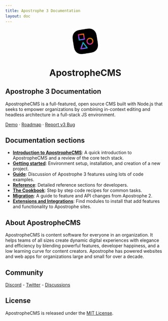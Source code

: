 ```yaml
---
title: Apostrophe 3 Documentation
layout: doc
---
```


<div align="center">
  <a href="https://github.com/apostrophecms/apostrophe">
    <img src="./images/apos-dark.png" alt="Logo" width="80" height="80">
  </a>
  <h1 align="center">ApostropheCMS</h1>
</div>

## Apostrophe 3 Documentation

ApostropheCMS is a full-featured, open source CMS built with Node.js that seeks to empower organizations by combining in-context editing and headless architecture in a full-stack JS environment.

[Demo](http://demo.apostrophecms.com/) · [Roadmap](https://portal.productboard.com/apostrophecms/1-product-roadmap) · [Report v3 Bug](https://github.com/apostrophecms/apostrophe/issues/new?assignees=&labels=3.0,bug&template=bug_report.md&title=)

## Documentation sections

- [**Introduction to ApostropheCMS**](/guide/introduction.md): A quick introduction to ApostropheCMS and a review of the core tech stack.
- [**Getting started**](/guide/setting-up.md): Environment setup, installation, and creation of a new project.
- [**Guide**](/guide/modules.md): Discussion of Apostrophe 3 features using lots of code examples.
- [**Reference**](/reference/index): Detailed reference sections for developers.
- [**The Cookbook**](/cookbook/index): Step by step code recipes for common tasks.
- [**Migration**](/guide/migration/overview.md): A guide to feature and API changes from Apostrophe 2.
- [**Extensions and Integrations**](https://apostrophecms.com/extensions): Find modules to install that add features and functionality to Apostrophe sites.

## About ApostropheCMS

ApostropheCMS is content software for everyone in an organization. It helps teams of all sizes create dynamic digital experiences with elegance and efficiency by blending powerful features, developer happiness, and a low learning curve for content creators. Apostrophe has powered websites and web apps for organizations large and small for over a decade.

## Community

[Discord](https://discord.com/invite/XkbRNq7) - [Twitter](https://twitter.com/apostrophecms) - [Discussions](https://github.com/apostrophecms/apostrophe/discussions)

## License

ApostropheCMS is released under the [MIT License](https://github.com/apostrophecms/apostrophe/blob/main/LICENSE.md).
